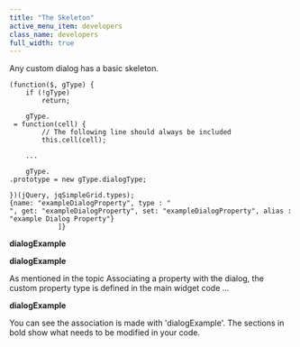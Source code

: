 ```yaml
---
title: "The Skeleton"
active_menu_item: developers
class_name: developers
full_width: true
---
```



Any custom dialog has a basic skeleton.

    (function($, gType) {
        if (!gType)
            return;
     
        gType.
     = function(cell) {
            // The following line should always be included
            this.cell(cell); 
     
        ...
     
        gType.
    .prototype = new gType.dialogType;
     
    })(jQuery, jqSimpleGrid.types);
    {name: "exampleDialogProperty", type : "
    ", get: "exampleDialogProperty", set: "exampleDialogProperty", alias : "example Dialog Property"}
                ]}
   

**dialogExample**

**dialogExample**

As mentioned in the topic Associating a property with the dialog, the custom property type is defined in the main widget code ...

**dialogExample**

You can see the association is made with 'dialogExample'. The sections in bold show what needs to be modified in your code.

